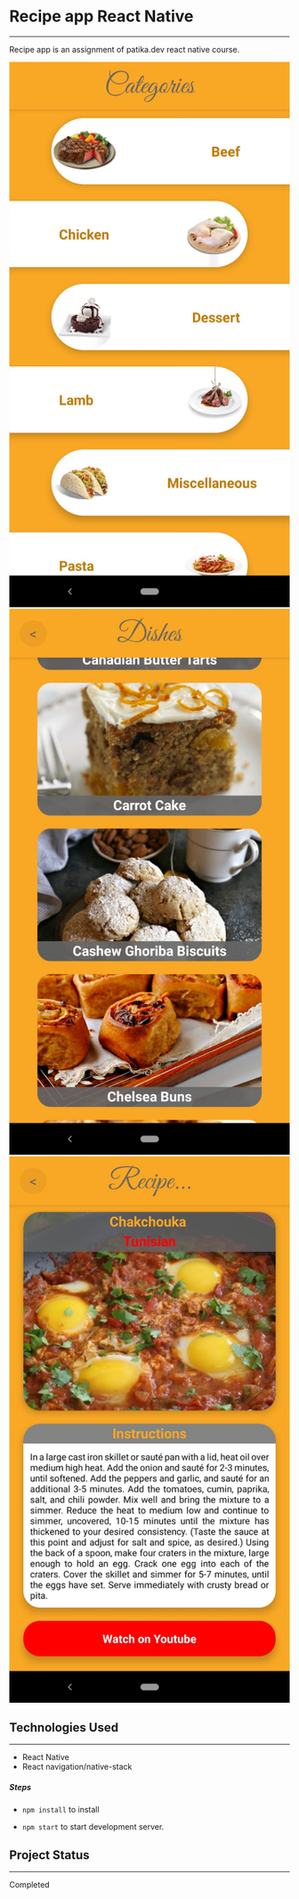 Recipe app React Native
=====================


* * *

Recipe app is an assignment of patika.dev react native course.

![categories](./categories.png)
![dishes](./dishes.png)
![dishdetail](./dishdetail.png)

Technologies Used
-----------------

* * *

*   React Native
*   React navigation/native-stack



##### Steps

*   `npm install` to install

*   `npm start` to start development server.

Project Status
--------------

* * *

Completed